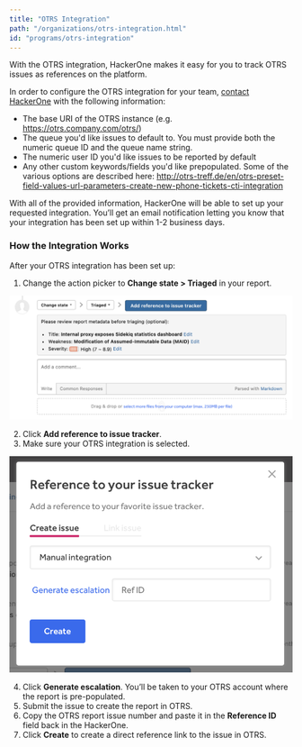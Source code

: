 ```yaml
---
title: "OTRS Integration"
path: "/organizations/otrs-integration.html"
id: "programs/otrs-integration"
---
```


With the OTRS integration, HackerOne makes it easy for you to track OTRS issues as references on the platform.

In order to configure the OTRS integration for your team, [contact HackerOne](https://support.hackerone.com/hc/en-us/requests/new) with the following information:   

- The base URI of the OTRS instance (e.g. https://otrs.company.com/otrs/)
- The queue you'd like issues to default to. You must provide both the numeric queue ID and the queue name string.
- The numeric user ID you'd like issues to be reported by default
- Any other custom keywords/fields you'd like prepopulated. Some of the various options are described here: http://otrs-treff.de/en/otrs-preset-field-values-url-parameters-create-new-phone-tickets-cti-integration

With all of the provided information, HackerOne will be able to set up your requested integration. You’ll get an email notification letting you know that your integration has been set up within 1-2 business days.

### How the Integration Works
After your OTRS integration has been set up:
1. Change the action picker to **Change state > Triaged** in your report.

![integrations](./images/add-integration-reference.png)

2. Click **Add reference to issue tracker**.
3. Make sure your OTRS integration is selected.

![integration](./images/issue-tracker-reference.png)

4. Click **Generate escalation**. You’ll be taken to your OTRS account where the report is pre-populated.
3. Submit the issue to create the report in OTRS.
4. Copy the OTRS report issue number and paste it in the **Reference ID** field back in the HackerOne.
5. Click **Create** to create a direct reference link to the issue in OTRS.
